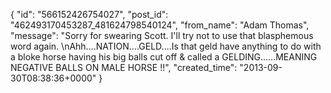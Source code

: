  {
   "id": "566152426754027",
   "post_id": "462493170453287_481624798540124",
   "from_name": "Adam Thomas",
   "message": "Sorry for swearing Scott.  I'll try not to use that blasphemous word again. \nAhh....NATION....GELD....Is that geld have anything to do with a bloke horse having his big balls cut off & called a GELDING......MEANING NEGATIVE BALLS ON MALE HORSE !!",
   "created_time": "2013-09-30T08:38:36+0000"
 }

